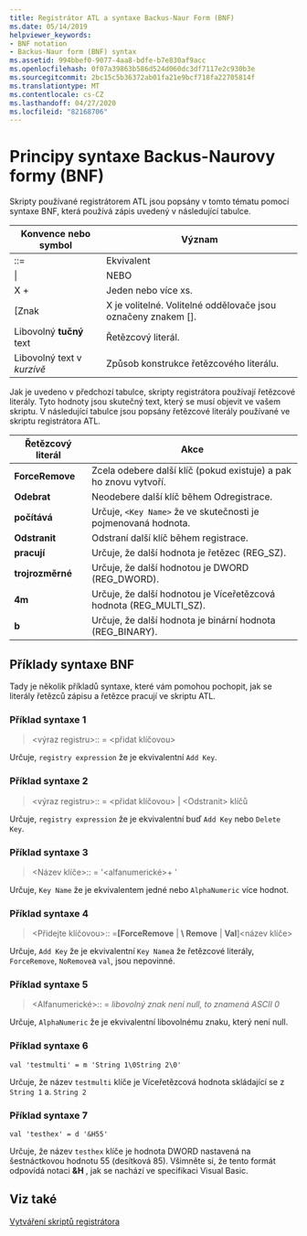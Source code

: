 ```yaml
---
title: Registrátor ATL a syntaxe Backus-Naur Form (BNF)
ms.date: 05/14/2019
helpviewer_keywords:
- BNF notation
- Backus-Naur form (BNF) syntax
ms.assetid: 994bbef0-9077-4aa8-bdfe-b7e830af9acc
ms.openlocfilehash: 0f07a39863b586d524d060dc3df7117e2c930b3e
ms.sourcegitcommit: 2bc15c5b36372ab01fa21e9bcf718fa22705814f
ms.translationtype: MT
ms.contentlocale: cs-CZ
ms.lasthandoff: 04/27/2020
ms.locfileid: "82168706"
---
```

# <a name="understanding-backus-naur-form-bnf-syntax"></a>Principy syntaxe Backus-Naurovy formy (BNF)

Skripty používané registrátorem ATL jsou popsány v tomto tématu pomocí syntaxe BNF, která používá zápis uvedený v následující tabulce.

|Konvence nebo symbol|Význam|
|------------------------|-------------|
|::=|Ekvivalent|
|&#124;|NEBO|
|X +|Jeden nebo více xs.|
|\[Znak|X je volitelné. Volitelné oddělovače jsou označeny znakem \[].|
|Libovolný **tučný** text|Řetězcový literál.|
|Libovolný text v *kurzívě*|Způsob konstrukce řetězcového literálu.|

Jak je uvedeno v předchozí tabulce, skripty registrátora používají řetězcové literály. Tyto hodnoty jsou skutečný text, který se musí objevit ve vašem skriptu. V následující tabulce jsou popsány řetězcové literály používané ve skriptu registrátora ATL.

|Řetězcový literál|Akce|
|--------------------|------------|
|**ForceRemove**|Zcela odebere další klíč (pokud existuje) a pak ho znovu vytvoří.|
|**Odebrat**|Neodebere další klíč během Odregistrace.|
|**počítává**|Určuje, `<Key Name>` že ve skutečnosti je pojmenovaná hodnota.|
|**Odstranit**|Odstraní další klíč během registrace.|
|**pracují**|Určuje, že další hodnota je řetězec (REG_SZ).|
|**trojrozměrné**|Určuje, že další hodnotou je DWORD (REG_DWORD).|
|**4m**|Určuje, že další hodnotou je Víceřetězcová hodnota (REG_MULTI_SZ).|
|**b**|Určuje, že další hodnota je binární hodnota (REG_BINARY).|

## <a name="bnf-syntax-examples"></a>Příklady syntaxe BNF

Tady je několik příkladů syntaxe, které vám pomohou pochopit, jak se literály řetězců zápisu a řetězce pracují ve skriptu ATL.

### <a name="syntax-example-1"></a>Příklad syntaxe 1

> \<výraz registru>:: = \<přidat klíčovou>

Určuje, `registry expression` že je ekvivalentní `Add Key`.

### <a name="syntax-example-2"></a>Příklad syntaxe 2

> \<výraz registru>:: = \<přidat klíčovou> | \<Odstranit> klíčů

Určuje, `registry expression` že je ekvivalentní buď `Add Key` nebo `Delete Key`.

### <a name="syntax-example-3"></a>Příklad syntaxe 3

> \<Název klíče>:: = '\<alfanumerické>+ '

Určuje, `Key Name` že je ekvivalentem jedné nebo `AlphaNumeric` více hodnot.

### <a name="syntax-example-4"></a>Příklad syntaxe 4

> \<Přidejte klíčovou>:: =**[ForceRemove** | **\ Remove** | **Val**]\<název klíče>

Určuje, `Add Key` že je ekvivalentní `Key Name`a že řetězcové literály, `ForceRemove`, `NoRemove`a `val`, jsou nepovinné.

### <a name="syntax-example-5"></a>Příklad syntaxe 5

> \<Alfanumerické>:: = *libovolný znak není null, to znamená ASCII 0*

Určuje, `AlphaNumeric` že je ekvivalentní libovolnému znaku, který není null.

### <a name="syntax-example-6"></a>Příklad syntaxe 6

```rgs
val 'testmulti' = m 'String 1\0String 2\0'
```

Určuje, že název `testmulti` klíče je Víceřetězcová hodnota skládající se z `String 1` a. `String 2`

### <a name="syntax-example-7"></a>Příklad syntaxe 7

```rgs
val 'testhex' = d '&H55'
```

Určuje, že název `testhex` klíče je hodnota DWORD nastavená na šestnáctkovou hodnotu 55 (desítková 85). Všimněte si, že tento formát odpovídá notaci **&H** , jak se nachází ve specifikaci Visual Basic.

## <a name="see-also"></a>Viz také

[Vytváření skriptů registrátora](../atl/creating-registrar-scripts.md)
